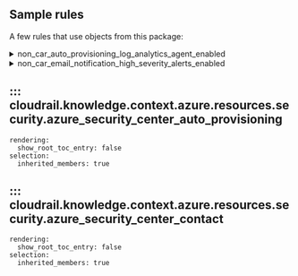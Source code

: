 ## Sample rules
A few rules that use objects from this package:

<details>
<summary>non_car_auto_provisioning_log_analytics_agent_enabled</summary>

```python
--8<--
cloudrail/knowledge/rules/azure/non_context_aware/auto_provisioning_log_analytics_agent_disabled_rule.py
--8<--
```
</details>

<details>
<summary>non_car_email_notification_high_severity_alerts_enabled</summary>

```python
--8<--
cloudrail/knowledge/rules/azure/non_context_aware/email_notification_high_severity_alerts_enabled_rule.py
--8<--
```
</details>

## ::: cloudrail.knowledge.context.azure.resources.security.azure_security_center_auto_provisioning
    rendering:
      show_root_toc_entry: false
    selection:
      inherited_members: true

## ::: cloudrail.knowledge.context.azure.resources.security.azure_security_center_contact
    rendering:
      show_root_toc_entry: false
    selection:
      inherited_members: true